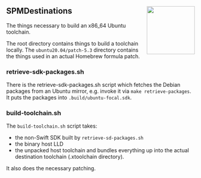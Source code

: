<h2>SPMDestinations
  <img src="http://zeezide.com/img/SwiftXcodePkgIcon.svg"
       align="right" width="128" height="128" />
</h2>

The things necessary to build an x86_64 Ubuntu toolchain.

The root directory contains things to build a toolchain locally.
The `ubuntu20.04/patch-5.3` directory contains the things used in an actual
Homebrew formula patch.

### retrieve-sdk-packages.sh

There is the retrieve-sdk-packages.sh script which fetches the Debian packages
from an Ubuntu mirror, e.g. invoke it via `make retrieve-packages`.
It puts the packages into `.build/ubuntu-focal.sdk`.

### build-toolchain.sh

The `build-toolchain.sh` script takes:
- the non-Swift SDK built by `retrieve-sd-packages.sh`
- the binary host LLD 
- the unpacked host toolchain
and bundles everything up into the actual destination toolchain 
(.xtoolchain directory).

It also does the necessary patching.
